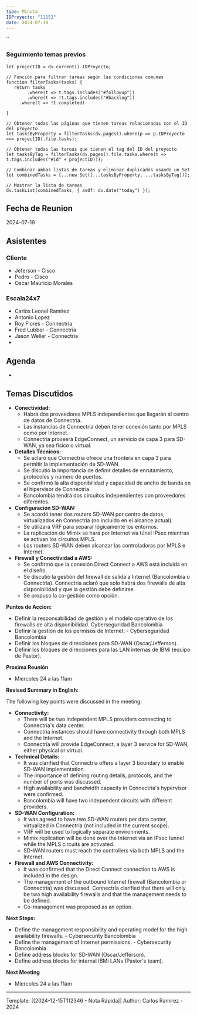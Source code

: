 ```yaml
---
type: Minuta
IDProyecto: "11152"
date: 2024-07-19
---
```


``

### Seguimiento temas previos

```dataviewjs
let projectID = dv.current().IDProyecto;

// Función para filtrar tareas según las condiciones comunes
function filterTasks(tasks) {
   return tasks
        .where(t => t.tags.includes("#followup"))
        .where(t => !t.tags.includes("#backlog"))
     .where(t => !t.completed)
        
}

// Obtener todas las páginas que tienen tareas relacionadas con el ID del proyecto
let tasksByProperty = filterTasks(dv.pages().where(p => p.IDProyecto === projectID).file.tasks);

// Obtener todas las tareas que tienen el tag del ID del proyecto
let tasksByTag = filterTasks(dv.pages().file.tasks.where(t => t.tags.includes("#id" + projectID)));

// Combinar ambas listas de tareas y eliminar duplicados usando un Set
let combinedTasks = [...new Set([...tasksByProperty, ...tasksByTag])];

// Mostrar la lista de tareas
dv.taskList(combinedTasks, { asOf: dv.date("today") });
 ```
## Fecha de Reunion
2024-07-19

## Asistentes

### Cliente
* Jeferson - Cisco
* Pedro  - Cisco
* Oscar Mauricio Morales
### Escala24x7
- Carlos Leonel Ramírez
- Antonio Lopez
- Roy Flores - Connectria
- Fred Lubber - Connectria
- Jason Weller - Connectria
-  

## Agenda
* 
## Temas Discutidos

- **Conectividad:**
    - Habrá dos proveedores MPLS independientes que llegarán al centro de datos de Connectria.
    - Las instancias de Connectria deben tener conexión tanto por MPLS como por Internet.
    - Connectria proveerá EdgeConnect, un servicio de capa 3 para SD-WAN, ya sea físico o virtual.
- **Detalles Técnicos:**
    - Se aclaró que Connectria ofrece una frontera en capa 3 para permitir la implementación de SD-WAN.
    - Se discutió la importancia de definir detalles de enrutamiento, protocolos y número de puertos.
    - Se confirmó la alta disponibilidad y capacidad de ancho de banda en el hipervisor de Connectria.
    - Bancolombia tendrá dos circuitos independientes con proveedores diferentes.
- **Configuración SD-WAN:**
    - Se acordó tener dos routers SD-WAN por centro de datos, virtualizados en Connectria (no incluido en el alcance actual).
    - Se utilizará VRF para separar lógicamente los entornos.
    - La replicación de Mimix se hará por Internet vía túnel IPsec mientras se activan los circuitos MPLS.
    - Los routers SD-WAN deben alcanzar las controladoras por MPLS e Internet.
- **Firewall y Conectividad a AWS:**
    - Se confirmó que la conexión Direct Connect a AWS está incluida en el diseño.
    - Se discutió la gestión del firewall de salida a Internet (Bancolombia o Connectria). Connectria aclaró que solo habrá dos firewalls de alta disponibilidad y que la gestión debe definirse.
    - Se propuso la co-gestión como opción.

**Puntos de Accion:**

- Definir la responsabilidad de gestión y el modelo operativo de los firewalls de alta disponibilidad. Cyberseguridad Bancolombia
- Definir la gestión de los permisos de Internet. - Cyberseguridad Bancolombia
- Definir los bloques de direcciones para SD-WAN (Oscar/Jefferson).
- Definir los bloques de direcciones para las LAN internas de IBMi (equipo de Pastor).

**Proxima Reunión**
- Miercoles 24 a las 11am



**Revised Summary in English:**

The following key points were discussed in the meeting:

- **Connectivity:**
    - There will be two independent MPLS providers connecting to Connectria's data center.
    - Connectria instances should have connectivity through both MPLS and the Internet.
    - Connectria will provide EdgeConnect, a layer 3 service for SD-WAN, either physical or virtual.
- **Technical Details:**
    - It was clarified that Connectria offers a layer 3 boundary to enable SD-WAN implementation.
    - The importance of defining routing details, protocols, and the number of ports was discussed.
    - High availability and bandwidth capacity in Connectria's hypervisor were confirmed.
    - Bancolombia will have two independent circuits with different providers.
- **SD-WAN Configuration:**
    - It was agreed to have two SD-WAN routers per data center, virtualized in Connectria (not included in the current scope).
    - VRF will be used to logically separate environments.
    - Mimix replication will be done over the Internet via an IPsec tunnel while the MPLS circuits are activated.
    - SD-WAN routers must reach the controllers via both MPLS and the Internet.
- **Firewall and AWS Connectivity:**
    - It was confirmed that the Direct Connect connection to AWS is included in the design.
    - The management of the outbound Internet firewall (Bancolombia or Connectria) was discussed. Connectria clarified that there will only be two high availability firewalls and that the management needs to be defined.
    - Co-management was proposed as an option.

**Next Steps:**

- Define the management responsibility and operating model for the high availability firewalls. - Cybersecurity Bancolombia
- Define the management of Internet permissions. - Cybersecurity Bancolombia
- Define address blocks for SD-WAN (Oscar/Jefferson).
- Define address blocks for internal IBMi LANs (Pastor's team).

**Next Meeting**
- Miercoles 24 a las 11am




---
Template: [[2024-12-15T112346 - Nota Rápida]]
Author: Carlos Ramírez - 2024
